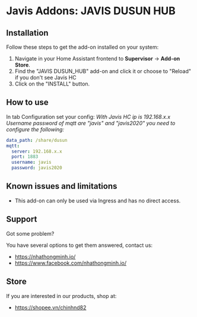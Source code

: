 # Javis Addons: JAVIS DUSUN HUB

## Installation

Follow these steps to get the add-on installed on your system:

1. Navigate in your Home Assistant frontend to **Supervisor** -> **Add-on Store**.
2. Find the "JAVIS DUSUN_HUB" add-on and click it or choose to "Reload" if you don't see Javis HC
3. Click on the "INSTALL" button.

## How to use

In tab Configuration set your config:
_With Javis HC ip is 192.168.x.x Username password of mqtt are "javis" and "javis2020" you need to configure the following:_

```yaml
data_path: /share/dusun
mqtt:
  server: 192.168.x.x
  port: 1883
  username: javis
  password: javis2020

```

## Known issues and limitations

- This add-on can only be used via Ingress and has no direct access.

## Support

Got some problem?

You have several options to get them answered, contact us:

- https://nhathongminh.io/
- https://www.facebook.com/nhathongminh.io/

## Store

If you are interested in our products, 
shop at:
- https://shopee.vn/chinhnd82
